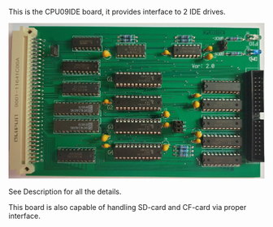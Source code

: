 This is the CPU09IDE board, it provides interface to 2 IDE drives.

![CPU09IDE board](./20201205_141937a.jpg)

See Description for all the details.

This board is also capable of handling SD-card and CF-card via proper interface.
 
